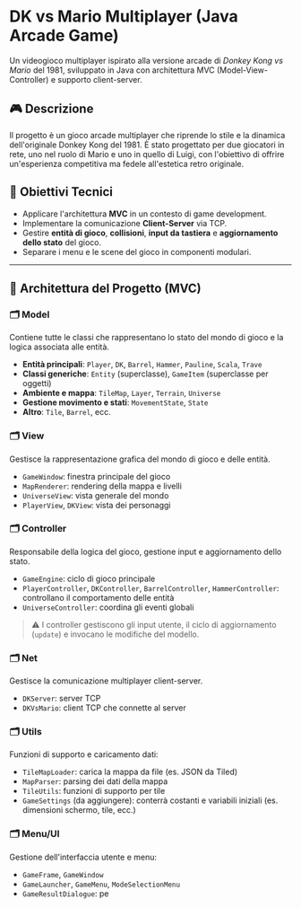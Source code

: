 # DK vs Mario Multiplayer (Java Arcade Game)

Un videogioco multiplayer ispirato alla versione arcade di *Donkey Kong vs Mario* del 1981, sviluppato in Java con architettura MVC (Model-View-Controller) e supporto client-server.

## 🎮 Descrizione

Il progetto è un gioco arcade multiplayer che riprende lo stile e la dinamica dell'originale Donkey Kong del 1981. È stato progettato per due giocatori in rete, uno nel ruolo di Mario e uno in quello di Luigi, con l'obiettivo di offrire un'esperienza competitiva ma fedele all'estetica retro originale.

## 🧠 Obiettivi Tecnici

- Applicare l'architettura **MVC** in un contesto di game development.
- Implementare la comunicazione **Client-Server** via TCP.
- Gestire **entità di gioco**, **collisioni**, **input da tastiera** e **aggiornamento dello stato** del gioco.
- Separare i menu e le scene del gioco in componenti modulari.

---

## 📁 Architettura del Progetto (MVC)

### 🗂️ **Model**
Contiene tutte le classi che rappresentano lo stato del mondo di gioco e la logica associata alle entità.

- **Entità principali**: `Player`, `DK`, `Barrel`, `Hammer`, `Pauline`, `Scala`, `Trave`
- **Classi generiche**: `Entity` (superclasse), `GameItem` (superclasse per oggetti)
- **Ambiente e mappa**: `TileMap`, `Layer`, `Terrain`, `Universe`
- **Gestione movimento e stati**: `MovementState`, `State`
- **Altro**: `Tile`, `Barrel`, ecc.

### 🗂️ **View**
Gestisce la rappresentazione grafica del mondo di gioco e delle entità.

- `GameWindow`: finestra principale del gioco
- `MapRenderer`: rendering della mappa e livelli
- `UniverseView`: vista generale del mondo
- `PlayerView`, `DKView`: vista dei personaggi

### 🗂️ **Controller**
Responsabile della logica del gioco, gestione input e aggiornamento dello stato.

- `GameEngine`: ciclo di gioco principale
- `PlayerController`, `DKController`, `BarrelController`, `HammerController`: controllano il comportamento delle entità
- `UniverseController`: coordina gli eventi globali

> ⚠️ I controller gestiscono gli input utente, il ciclo di aggiornamento (`update`) e invocano le modifiche del modello.

### 🗂️ **Net**
Gestisce la comunicazione multiplayer client-server.

- `DKServer`: server TCP
- `DKVsMario`: client TCP che connette al server

### 🗂️ **Utils**
Funzioni di supporto e caricamento dati:

- `TileMapLoader`: carica la mappa da file (es. JSON da Tiled)
- `MapParser`: parsing dei dati della mappa
- `TileUtils`: funzioni di supporto per tile
- `GameSettings` (da aggiungere): conterrà costanti e variabili iniziali (es. dimensioni schermo, tile, ecc.)

### 🗂️ **Menu/UI**
Gestione dell'interfaccia utente e menu:

- `GameFrame`, `GameWindow`
- `GameLauncher`, `GameMenu`, `ModeSelectionMenu`
- `GameResultDialogue`: pe
